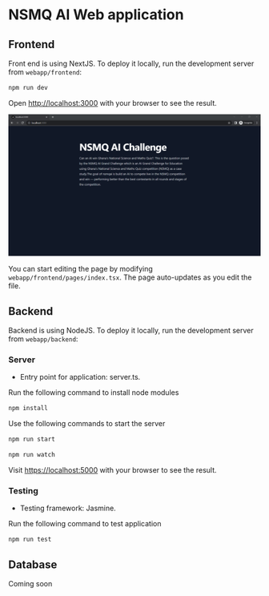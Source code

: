 # NSMQ AI Web application

## Frontend

Front end is using NextJS. To deploy it locally, run the development server from `webapp/frontend`:

```bash
npm run dev
```

Open [http://localhost:3000](http://localhost:3000) with your browser to see the result.

![homepage](./frontend/public/homepage.png)

You can start editing the page by modifying `webapp/frontend/pages/index.tsx`. The page auto-updates as you edit the file.

## Backend

Backend is using NodeJS. To deploy it locally, run the development server from `webapp/backend`:

### Server

- Entry point for application: server.ts.

Run the following command to install node modules

```bash
npm install 
```

Use the following commands to start the server

```bash
npm run start
```

```bash
npm run watch
```

Visit <https://localhost:5000> with your browser to see the result.

### Testing

- Testing framework: Jasmine.

Run the following command to test application

```bash
npm run test
```

## Database

Coming soon
